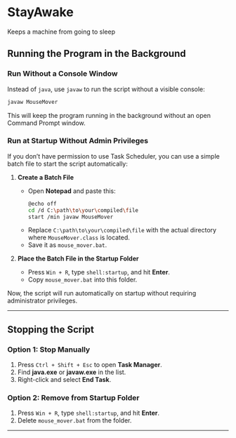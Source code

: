 # StayAwake

Keeps a machine from going to sleep

## **Running the Program in the Background**

### **Run Without a Console Window**
Instead of `java`, use `javaw` to run the script without a visible console:
```sh
javaw MouseMover
```
This will keep the program running in the background without an open Command Prompt window.

### **Run at Startup Without Admin Privileges**
If you don’t have permission to use Task Scheduler, you can use a simple batch file to start the script automatically:

1. **Create a Batch File**
   - Open **Notepad** and paste this:
     ```sh
     @echo off
     cd /d C:\path\to\your\compiled\file
     start /min javaw MouseMover
     ```
   - Replace `C:\path\to\your\compiled\file` with the actual directory where `MouseMover.class` is located.
   - Save it as `mouse_mover.bat`.

2. **Place the Batch File in the Startup Folder**
   - Press `Win + R`, type `shell:startup`, and hit **Enter**.
   - Copy `mouse_mover.bat` into this folder.

Now, the script will run automatically on startup without requiring administrator privileges.

---

## **Stopping the Script**

### **Option 1: Stop Manually**
1. Press `Ctrl + Shift + Esc` to open **Task Manager**.
2. Find **java.exe** or **javaw.exe** in the list.
3. Right-click and select **End Task**.

### **Option 2: Remove from Startup Folder**
1. Press `Win + R`, type `shell:startup`, and hit **Enter**.
2. Delete `mouse_mover.bat` from the folder.

---

